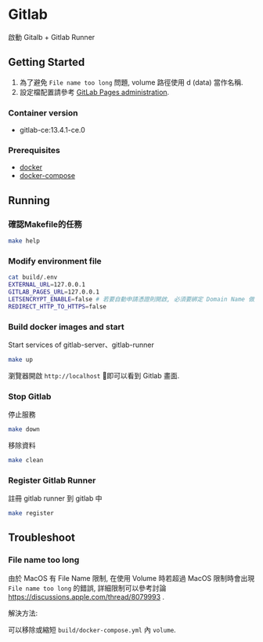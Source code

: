 # Gitlab

啟動 Gitalb + Gitlab Runner

## Getting Started

1. 為了避免 `File name too long` 問題, volume 路徑使用 d (data) 當作名稱.
2. 設定檔配置請參考 [GitLab Pages administration](https://docs.gitlab.com/ce/administration/pages/).

### Container version

* gitlab-ce:13.4.1-ce.0

### Prerequisites

* [docker](https://docs.docker.com/install/)
* [docker-compose](https://docs.docker.com/compose/install/)

## Running

### 確認Makefile的任務

```bash
make help
```

### Modify environment file

```bash
cat build/.env
EXTERNAL_URL=127.0.0.1
GITLAB_PAGES_URL=127.0.0.1
LETSENCRYPT_ENABLE=false # 若要自動申請憑證則開啟, 必須要綁定 Domain Name 做認證
REDIRECT_HTTP_TO_HTTPS=false
```

### Build docker images and start

Start services of gitlab-server、gitlab-runner

```bash
make up
```

瀏覽器開啟 `http://localhost` 即可以看到 Gitlab 畫面.

### Stop Gitlab

停止服務

```bash
make down
```

移除資料

```bash
make clean
```

### Register Gitlab Runner

註冊 gitlab runner 到 gitlab 中

```bash
make register
```

## Troubleshoot

### File name too long

由於 MacOS 有 File Name 限制, 在使用 Volume 時若超過 MacOS 限制時會出現 `File name too long` 的錯誤, 詳細限制可以參考討論 https://discussions.apple.com/thread/8079993 .

解決方法:

可以移除或縮短 `build/docker-compose.yml` 內 `volume`.
